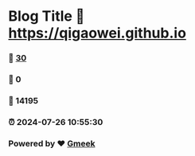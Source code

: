 # Blog Title :link: https://qigaowei.github.io 
### :page_facing_up: [30](https://qigaowei.github.io/tag.html) 
### :speech_balloon: 0 
### :hibiscus: 14195 
### :alarm_clock: 2024-07-26 10:55:30 
### Powered by :heart: [Gmeek](https://github.com/Meekdai/Gmeek)
